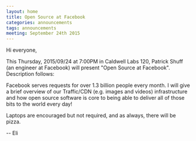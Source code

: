 ```yaml
---
layout: home
title: Open Source at Facebook
categories: announcements
tags: announcements
meeting: September 24th 2015
---
```


Hi everyone,

This Thursday, 2015/09/24 at 7:00PM in Caldwell Labs 120, Patrick Shuff (an engineer at Facebook) will present "Open Source at Facebook". Description follows:

Facebook serves requests for over 1.3 billion people every month.  I will give a brief overview of our Traffic/CDN (e.g. images and videos) infrastructure and how open source software is core to being able to deliver all of those bits to the world every day!

Laptops are encouraged but not required, and as always, there will be pizza.

  -- Eli
